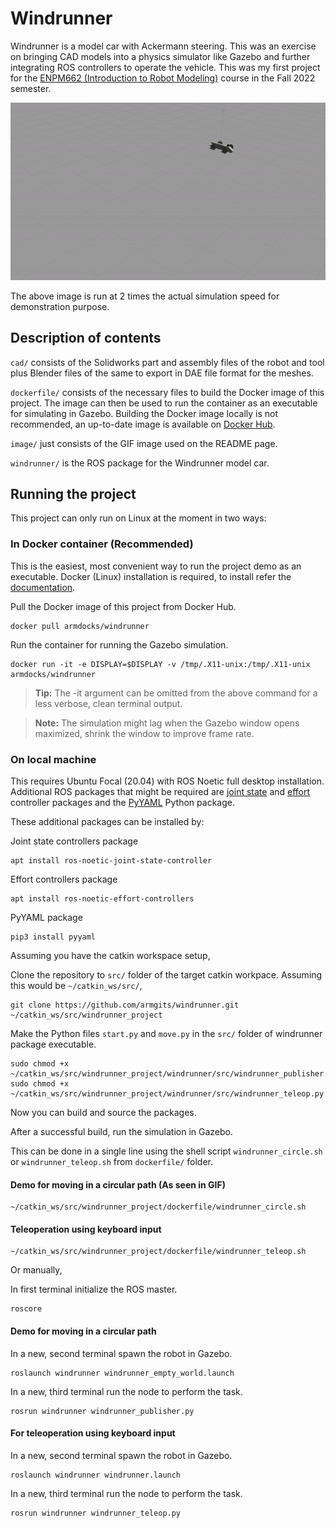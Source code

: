 # Windrunner
Windrunner is a model car with Ackermann steering. This was an exercise on bringing CAD models into a physics simulator like Gazebo and further integrating ROS controllers to operate the vehicle. This was my first project for the [ENPM662 (Introduction to Robot Modeling)](https://app.testudo.umd.edu/soc/search?courseId=ENPM662&sectionId=&termId=202308&_openSectionsOnly=on&creditCompare=&credits=&courseLevelFilter=ALL&instructor=&_facetoface=on&_blended=on&_online=on&courseStartCompare=&courseStartHour=&courseStartMin=&courseStartAM=&courseEndHour=&courseEndMin=&courseEndAM=&teachingCenter=ALL&_classDay1=on&_classDay2=on&_classDay3=on&_classDay4=on&_classDay5=on) course in the Fall 2022 semester.

<p align="center"><img src="./image/windrunner.gif"></p>

The above image is run at 2 times the actual simulation speed for demonstration purpose.

## Description of contents
`cad/` consists of the Solidworks part and assembly files of the robot and tool plus Blender files of the same to export in DAE file format for the meshes.

`dockerfile/` consists of the necessary files to build the Docker image of this project. The image can then be used to run the container as an executable for simulating in Gazebo. Building the Docker image locally is not recommended, an up-to-date image is available on [Docker Hub](https://hub.docker.com/r/armdocks/windrunner).

`image/` just consists of the GIF image used on the README page.

`windrunner/` is the ROS package for the Windrunner model car.

## Running the project
This project can only run on Linux at the moment in two ways:
### In Docker container (Recommended)
This is the easiest, most convenient way to run the project demo as an executable. Docker (Linux) installation is required, to install refer the [documentation](https://docs.docker.com/engine/install/).

Pull the Docker image of this project from Docker Hub.
```
docker pull armdocks/windrunner
```

Run the container for running the Gazebo simulation.
```
docker run -it -e DISPLAY=$DISPLAY -v /tmp/.X11-unix:/tmp/.X11-unix armdocks/windrunner
```
>**Tip:** The -it argument can be omitted from the above command for a less verbose, clean terminal output.

>**Note:** The simulation might lag when the Gazebo window opens maximized, shrink the window to improve frame rate.

### On local machine
This requires Ubuntu Focal (20.04) with ROS Noetic full desktop installation. Additional ROS packages that might be required are [joint state](http://wiki.ros.org/joint_state_controller) and [effort](http://wiki.ros.org/effort_controllers) controller packages and the [PyYAML](https://pypi.org/project/PyYAML/) Python package.

These additional packages can be installed by:

Joint state controllers package
```
apt install ros-noetic-joint-state-controller
```
Effort controllers package
```
apt install ros-noetic-effort-controllers
```
PyYAML package
```
pip3 install pyyaml
```
Assuming you have the catkin workspace setup, 

Clone the repository to `src/` folder of the target catkin workpace. Assuming this would be `~/catkin_ws/src/`,
```
git clone https://github.com/armgits/windrunner.git ~/catkin_ws/src/windrunner_project
```
Make the Python files `start.py` and `move.py` in the `src/` folder of windrunner package executable.
```
sudo chmod +x ~/catkin_ws/src/windrunner_project/windrunner/src/windrunner_publisher.py
sudo chmod +x ~/catkin_ws/src/windrunner_project/windrunner/src/windrunner_teleop.py
```
Now you can build and source the packages.

After a successful build, run the simulation in Gazebo. 

This can be done in a single line using the shell script `windrunner_circle.sh` or `windrunner_teleop.sh` from `dockerfile/` folder.

#### Demo for moving in a circular path (As seen in GIF)
```
~/catkin_ws/src/windrunner_project/dockerfile/windrunner_circle.sh
```
#### Teleoperation using keyboard input
```
~/catkin_ws/src/windrunner_project/dockerfile/windrunner_teleop.sh
```
Or manually,

In first terminal initialize the ROS master.
```
roscore
```
#### Demo for moving in a circular path
In a new, second terminal spawn the robot in Gazebo.
```
roslaunch windrunner windrunner_empty_world.launch
```
In a new, third terminal run the node to perform the task.
```
rosrun windrunner windrunner_publisher.py
```
#### For teleoperation using keyboard input
In a new, second terminal spawn the robot in Gazebo.
```
roslaunch windrunner windrunner.launch
```
In a new, third terminal run the node to perform the task.
```
rosrun windrunner windrunner_teleop.py
```

